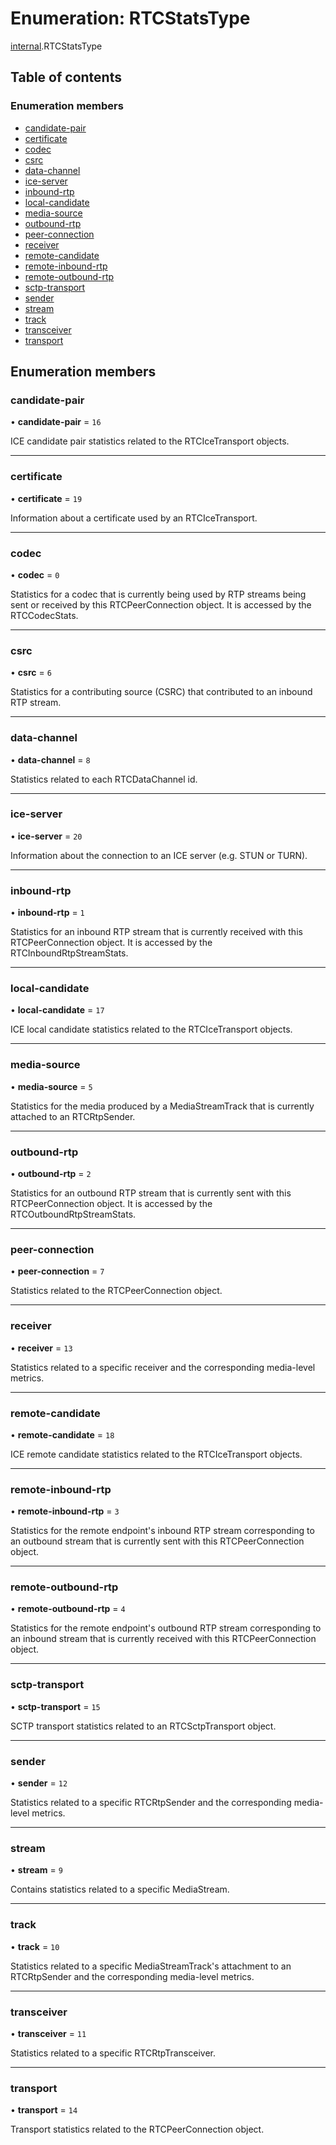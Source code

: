# Enumeration: RTCStatsType

[internal](../modules/internal.md).RTCStatsType

## Table of contents

### Enumeration members

- [candidate-pair](internal.RTCStatsType.md#candidate-pair)
- [certificate](internal.RTCStatsType.md#certificate)
- [codec](internal.RTCStatsType.md#codec)
- [csrc](internal.RTCStatsType.md#csrc)
- [data-channel](internal.RTCStatsType.md#data-channel)
- [ice-server](internal.RTCStatsType.md#ice-server)
- [inbound-rtp](internal.RTCStatsType.md#inbound-rtp)
- [local-candidate](internal.RTCStatsType.md#local-candidate)
- [media-source](internal.RTCStatsType.md#media-source)
- [outbound-rtp](internal.RTCStatsType.md#outbound-rtp)
- [peer-connection](internal.RTCStatsType.md#peer-connection)
- [receiver](internal.RTCStatsType.md#receiver)
- [remote-candidate](internal.RTCStatsType.md#remote-candidate)
- [remote-inbound-rtp](internal.RTCStatsType.md#remote-inbound-rtp)
- [remote-outbound-rtp](internal.RTCStatsType.md#remote-outbound-rtp)
- [sctp-transport](internal.RTCStatsType.md#sctp-transport)
- [sender](internal.RTCStatsType.md#sender)
- [stream](internal.RTCStatsType.md#stream)
- [track](internal.RTCStatsType.md#track)
- [transceiver](internal.RTCStatsType.md#transceiver)
- [transport](internal.RTCStatsType.md#transport)

## Enumeration members

### candidate-pair

• **candidate-pair** = `16`

ICE candidate pair statistics related to the RTCIceTransport objects.

___

### certificate

• **certificate** = `19`

Information about a certificate used by an RTCIceTransport.

___

### codec

• **codec** = `0`

Statistics for a codec that is currently being used by RTP streams being sent or received by this RTCPeerConnection object. It is accessed by the RTCCodecStats.

___

### csrc

• **csrc** = `6`

Statistics for a contributing source (CSRC) that contributed to an inbound RTP stream.

___

### data-channel

• **data-channel** = `8`

Statistics related to each RTCDataChannel id.

___

### ice-server

• **ice-server** = `20`

Information about the connection to an ICE server (e.g. STUN or TURN).

___

### inbound-rtp

• **inbound-rtp** = `1`

Statistics for an inbound RTP stream that is currently received with this RTCPeerConnection object. It is accessed by the RTCInboundRtpStreamStats.

___

### local-candidate

• **local-candidate** = `17`

ICE local candidate statistics related to the RTCIceTransport objects.

___

### media-source

• **media-source** = `5`

Statistics for the media produced by a MediaStreamTrack that is currently attached to an RTCRtpSender.

___

### outbound-rtp

• **outbound-rtp** = `2`

Statistics for an outbound RTP stream that is currently sent with this RTCPeerConnection object. It is accessed by the RTCOutboundRtpStreamStats.

___

### peer-connection

• **peer-connection** = `7`

Statistics related to the RTCPeerConnection object.

___

### receiver

• **receiver** = `13`

Statistics related to a specific receiver and the corresponding media-level metrics.

___

### remote-candidate

• **remote-candidate** = `18`

ICE remote candidate statistics related to the RTCIceTransport objects.

___

### remote-inbound-rtp

• **remote-inbound-rtp** = `3`

Statistics for the remote endpoint's inbound RTP stream corresponding to an outbound stream that is currently sent with this RTCPeerConnection object.

___

### remote-outbound-rtp

• **remote-outbound-rtp** = `4`

Statistics for the remote endpoint's outbound RTP stream corresponding to an inbound stream that is currently received with this RTCPeerConnection object.

___

### sctp-transport

• **sctp-transport** = `15`

SCTP transport statistics related to an RTCSctpTransport object.

___

### sender

• **sender** = `12`

Statistics related to a specific RTCRtpSender and the corresponding media-level metrics.

___

### stream

• **stream** = `9`

Contains statistics related to a specific MediaStream.

___

### track

• **track** = `10`

Statistics related to a specific MediaStreamTrack's attachment to an RTCRtpSender and the corresponding media-level metrics.

___

### transceiver

• **transceiver** = `11`

Statistics related to a specific RTCRtpTransceiver.

___

### transport

• **transport** = `14`

Transport statistics related to the RTCPeerConnection object.
